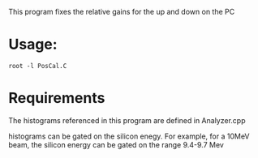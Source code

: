 This program fixes the relative gains for the up and down on the PC

# Usage: 
````
root -l PosCal.C
````

# Requirements

The histograms referenced in this program are defined in Analyzer.cpp

histograms can be gated on the silicon enegy. For example, for a 10MeV beam, the silicon energy can be gated on the range 9.4-9.7 Mev
